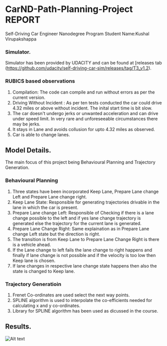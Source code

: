 # CarND-Path-Planning-Project REPORT
Self-Driving Car Engineer Nanodegree Program
Student Name:Kushal Virupakshappa
   
### Simulator.
Simulator has been provided by UDACITY and can be found at [releases tab (https://github.com/udacity/self-driving-car-sim/releases/tag/T3_v1.2).

### RUBICS based observations
1. Compilation: The code can compile and run without errors as per the current version.
2. Driving Without Incident : As per ten tests conducted the car could drive 4.32 miles or above without incident. The inital start time is bit slow.
3. The car doesn't undergo jerks or unwanted acceleration and can drive under speed limit. In very rare and unforeseeable circumstances there may be jerks.
4. It stays in Lane and avoids collusion for upto 4.32 miles as observed.
5. Car is able to change lanes.


## Model Details.

The main focus of this project being Behavioural Planning and Trajectory Generation.

### Behavioural Planning

1. Three states have been incorporated Keep Lane, Prepare Lane change Left and Prepare Lane change right.
2. Keep Lane State: Responsible for generating trajectories drivable in the lane in which the car is present.
3. Prepare Lane change Left: Responsible of Checking if there is a lane change possible to the left and if yes lane change trajectory is generated else the trajectory for the current lane is generated.
4. Prepare Lane Change Right: Same explaination as in Prepare Lane change Left state but the direction is right.
5. The transition is from Keep Lane to Prepare Lane Change Right is there is a vehicle ahead.
6. If the Lane change to left fails the lane change to right happens and finally if lane change is not possible and if the velocity is too low then Keep lane is chosen.
7. If lane changes in respective lane change state happens then also the state is changed to Keep lane.


### Trajectory Generatioin

1.  Frenet Co-ordinates are used select the next way points.
2.  SPLINE algorithm is used to interpolate the co-efficients needed for calculating x and y co-ordinates.
3.  Library for SPLINE algorithm has been used as dicussed in the course.


## Results.
![Alt text](Path_Planning_Project/comp.jpg?raw=true "Snapshot of completing ")
